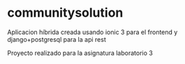 # communitysolution

Aplicacion híbrida creada usando ionic 3 para el frontend y django+postgresql para la api rest

Proyecto realizado para la asignatura laboratorio 3
